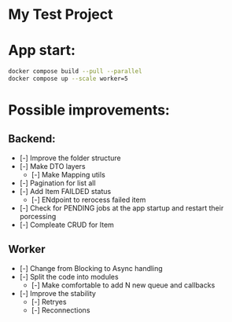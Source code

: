 # My Test Project

# App start:
```bash
docker compose build --pull --parallel
docker compose up --scale worker=5
```

# Possible improvements:

## Backend:
- [-] Improve the folder structure
- [-] Make DTO layers
    - [-] Make Mapping utils
- [-] Pagination for list all
- [-] Add Item FAILDED status
    - [-] ENdpoint to rerocess failed item
- [-] Check for PENDING jobs at the app startup and restart their porcessing
- [-] Compleate CRUD for Item

## Worker
- [-] Change from Blocking to Async handling
- [-] Split the code into modules
    - [-] Make comfortable to add N new queue and callbacks
- [-] Improve the stability
    - [-] Retryes
    - [-] Reconnections